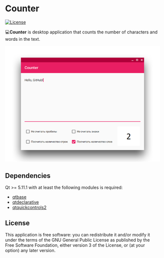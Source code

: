 # Counter
[![License](https://img.shields.io/github/license/lirios/text.svg)](https://github.com/DionysusBenstein/Counter/blob/master/LICENSE)

💻<b>Counter</b> is desktop application that counts the number of characters and words in the text.

![Screenshot](https://github.com/DionysusBenstein/Counter/raw/master/Screenshot.png) 

## Dependencies

Qt >= 5.11.1 with at least the following modules is required:

 * [qtbase](http://code.qt.io/cgit/qt/qtbase.git)
 * [qtdeclarative](http://code.qt.io/cgit/qt/qtdeclarative.git)
 * [qtquickcontrols2](http://code.qt.io/cgit/qt/qtquickcontrols2.git)
 
 ## License

This application is free software: you can redistribute it and/or modify it under the terms of the GNU General Public License as published by the Free Software Foundation, either version 3 of the License, or (at your option) any later version.
